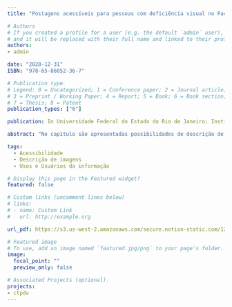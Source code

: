 ```yaml
---
title: "Postagens acessíveis para pessoas com deficiência visual no Facebook e no Instagram"

# Authors
# If you created a profile for a user (e.g. the default `admin` user), write the username (folder name) here 
# and it will be replaced with their full name and linked to their profile.
authors:
- admin

date: "2020-12-31"
ISBN: "978-65-86052-36-7"

# Publication type.
# Legend: 0 = Uncategorized; 1 = Conference paper; 2 = Journal article;
# 3 = Preprint / Working Paper; 4 = Report; 5 = Book; 6 = Book section;
# 7 = Thesis; 8 = Patent
publication_types: ["6"]

publication: In Universidade Federal do Estado do Rio de Janeiro; Instituto Brasil Social (Org.). *Observatório Fluminense de políticas públicas em defesa da pessoa com deficiência - trajetórias de pesquisas.* Rio de Janeiro - Gramma Livraria e Editora, p. 115-124

abstract: "No capítulo são apresentadas possibilidades de descrição de imagens, por meio dos textos alternativos, visando tornar as publicações no Facebook e Instagram mais acessíveis para usuários de leitores de tela, muitos deles, pessoas cegas."

tags:
  - Acessibilidade
  - Descrição de imagens
  - Usos e Usuários da informação

# Display this page in the Featured widget?
featured: false

# Custom links (uncomment lines below)
# links:
# - name: Custom Link
#   url: http://example.org

url_pdf: https://s3.us-west-2.amazonaws.com/secure.notion-static.com/12520437-8c90-4cbd-9aa6-e6cf2f005f1a/E-book_Observatorio_Fluminense_de_Politicas_Publicas_(02-08-21).pdf?X-Amz-Algorithm=AWS4-HMAC-SHA256&X-Amz-Content-Sha256=UNSIGNED-PAYLOAD&X-Amz-Credential=AKIAT73L2G45EIPT3X45%2F20220321%2Fus-west-2%2Fs3%2Faws4_request&X-Amz-Date=20220321T221913Z&X-Amz-Expires=86400&X-Amz-Signature=a93d183ea3b25b7f934ab16161cc7692cf411636aed9ef7dbcbeb2b996e4dae7&X-Amz-SignedHeaders=host&response-content-disposition=filename%20%3D%22E-book%2520Observato%25CC%2581rio%2520Fluminense%2520de%2520Poli%25CC%2581ticas%2520Pu%25CC%2581blicas%2520%2802-08-21%29.pdf%22&x-id=GetObject

# Featured image
# To use, add an image named `featured.jpg/png` to your page's folder. 
image:
  focal_point: ""
  preview_only: false

# Associated Projects (optional).
projects:
- ctpdv
---
```


